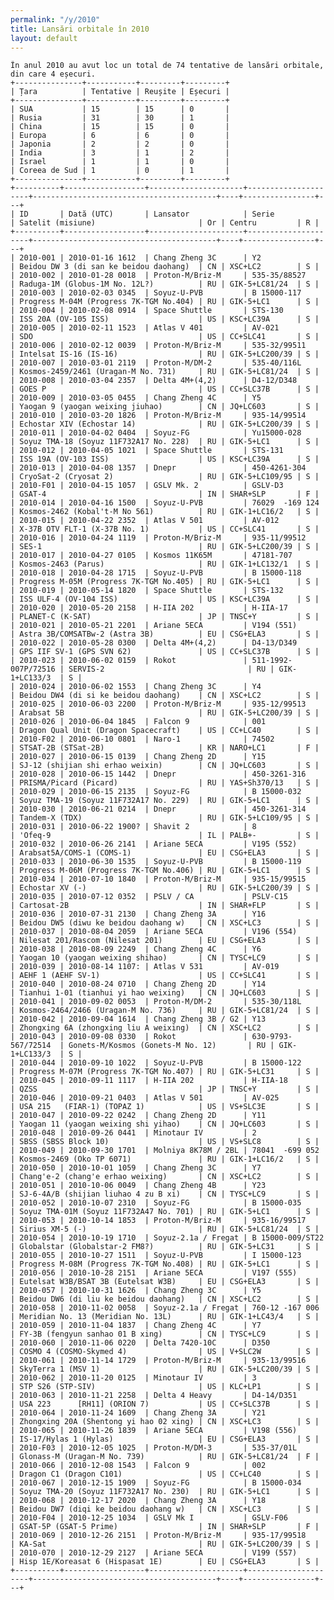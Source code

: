 ```yaml
---
permalink: "/y/2010"
title: Lansări orbitale în 2010
layout: default
---
```


    În anul 2010 au avut loc un total de 74 tentative de lansări orbitale, din care 4 eșecuri.
    +---------------+-----------+---------+---------+
    | Țara          | Tentative | Reușite | Eșecuri |
    +---------------+-----------+---------+---------+
    | SUA           | 15        | 15      | 0       |
    | Rusia         | 31        | 30      | 1       |
    | China         | 15        | 15      | 0       |
    | Europa        | 6         | 6       | 0       |
    | Japonia       | 2         | 2       | 0       |
    | India         | 3         | 1       | 2       |
    | Israel        | 1         | 1       | 0       |
    | Coreea de Sud | 1         | 0       | 1       |
    +---------------+-----------+---------+---------+
    +----------+------------------+---------------------+---------------------+-----------------------------------------+----+----------------+---+
    | ID       | Dată (UTC)       | Lansator            | Serie               | Satelit (misiune)                       | Or | Centru         | R |
    +----------+------------------+---------------------+---------------------+-----------------------------------------+----+----------------+---+
    | 2010-001 | 2010-01-16 1612  | Chang Zheng 3C      | Y2                  | Beidou DW 3 (di san ke beidou daohang)  | CN | XSC+LC2        | S |
    | 2010-002 | 2010-01-28 0018  | Proton-M/Briz-M     | 535-35/88527        | Raduga-1M (Globus-1M No. 12L?)          | RU | GIK-5+LC81/24  | S |
    | 2010-003 | 2010-02-03 0345  | Soyuz-U-PVB         | B 15000-117         | Progress M-04M (Progress 7K-TGM No.404) | RU | GIK-5+LC1      | S |
    | 2010-004 | 2010-02-08 0914  | Space Shuttle       | STS-130             | ISS 20A (OV-105 ISS)                    | US | KSC+LC39A      | S |
    | 2010-005 | 2010-02-11 1523  | Atlas V 401         | AV-021              | SDO                                     | US | CC+SLC41       | S |
    | 2010-006 | 2010-02-12 0039  | Proton-M/Briz-M     | 535-32/99511        | Intelsat IS-16 (IS-16)                  | RU | GIK-5+LC200/39 | S |
    | 2010-007 | 2010-03-01 2119  | Proton-M/DM-2       | 535-40/116L         | Kosmos-2459/2461 (Uragan-M No. 731)     | RU | GIK-5+LC81/24  | S |
    | 2010-008 | 2010-03-04 2357  | Delta 4M+(4,2)      | D4-12/D348          | GOES P                                  | US | CC+SLC37B      | S |
    | 2010-009 | 2010-03-05 0455  | Chang Zheng 4C      | Y5                  | Yaogan 9 (yaogan weixing jiuhao)        | CN | JQ+LC603       | S |
    | 2010-010 | 2010-03-20 1826  | Proton-M/Briz-M     | 935-14/99514        | Echostar XIV (Echostar 14)              | RU | GIK-5+LC200/39 | S |
    | 2010-011 | 2010-04-02 0404  | Soyuz-FG            | Yu15000-028         | Soyuz TMA-18 (Soyuz 11F732A17 No. 228)  | RU | GIK-5+LC1      | S |
    | 2010-012 | 2010-04-05 1021  | Space Shuttle       | STS-131             | ISS 19A (OV-103 ISS)                    | US | KSC+LC39A      | S |
    | 2010-013 | 2010-04-08 1357  | Dnepr               | 450-4261-304        | CryoSat-2 (Cryosat 2)                   | RU | GIK-5+LC109/95 | S |
    | 2010-F01 | 2010-04-15 1057  | GSLV Mk. 2          | GSLV-D3             | GSAT-4                                  | IN | SHAR+SLP       | F |
    | 2010-014 | 2010-04-16 1500  | Soyuz-U-PVB         | 76029  -169 124     | Kosmos-2462 (Kobal't-M No 561)          | RU | GIK-1+LC16/2   | S |
    | 2010-015 | 2010-04-22 2352  | Atlas V 501         | AV-012              | X-37B OTV FLT-1 (X-37B No. 1)           | US | CC+SLC41       | S |
    | 2010-016 | 2010-04-24 1119  | Proton-M/Briz-M     | 935-11/99512        | SES-1                                   | RU | GIK-5+LC200/39 | S |
    | 2010-017 | 2010-04-27 0105  | Kosmos 11K65M       | 47181-707           | Kosmos-2463 (Parus)                     | RU | GIK-1+LC132/1  | S |
    | 2010-018 | 2010-04-28 1715  | Soyuz-U-PVB         | B 15000-118         | Progress M-05M (Progress 7K-TGM No.405) | RU | GIK-5+LC1      | S |
    | 2010-019 | 2010-05-14 1820  | Space Shuttle       | STS-132             | ISS ULF-4 (OV-104 ISS)                  | US | KSC+LC39A      | S |
    | 2010-020 | 2010-05-20 2158  | H-IIA 202           | H-IIA-17            | PLANET-C (K-SAT)                        | JP | TNSC+Y         | S |
    | 2010-021 | 2010-05-21 2201  | Ariane 5ECA         | V194 (551)          | Astra 3B/COMSATBw-2 (Astra 3B)          | EU | CSG+ELA3       | S |
    | 2010-022 | 2010-05-28 0300  | Delta 4M+(4,2)      | D4-13/D349          | GPS IIF SV-1 (GPS SVN 62)               | US | CC+SLC37B      | S |
    | 2010-023 | 2010-06-02 0159  | Rokot               | 511-1992-007P/72516 | SERVIS-2                                | RU | GIK-1+LC133/3  | S |
    | 2010-024 | 2010-06-02 1553  | Chang Zheng 3C      | Y4                  | Beidou DW4 (di si ke beidou daohang)    | CN | XSC+LC2        | S |
    | 2010-025 | 2010-06-03 2200  | Proton-M/Briz-M     | 935-12/99513        | Arabsat 5B                              | RU | GIK-5+LC200/39 | S |
    | 2010-026 | 2010-06-04 1845  | Falcon 9            | 001                 | Dragon Qual Unit (Dragon Spacecraft)    | US | CC+LC40        | S |
    | 2010-F02 | 2010-06-10 0801  | Naro-1              | 74502               | STSAT-2B (STSat-2B)                     | KR | NARO+LC1       | F |
    | 2010-027 | 2010-06-15 0139  | Chang Zheng 2D      | Y15                 | SJ-12 (shijian shi erhao weixin)        | CN | JQ+LC603       | S |
    | 2010-028 | 2010-06-15 1442  | Dnepr               | 450-3261-316        | PRISMA/Picard (Picard)                  | RU | YAS+Sh370/13   | S |
    | 2010-029 | 2010-06-15 2135  | Soyuz-FG            | B 15000-032         | Soyuz TMA-19 (Soyuz 11F732A17 No. 229)  | RU | GIK-5+LC1      | S |
    | 2010-030 | 2010-06-21 0214  | Dnepr               | 450-3261-314        | Tandem-X (TDX)                          | RU | GIK-5+LC109/95 | S |
    | 2010-031 | 2010-06-22 1900? | Shavit 2            | 8                   | 'Ofeq-9                                 | IL | PALB+-         | S |
    | 2010-032 | 2010-06-26 2141  | Ariane 5ECA         | V195 (552)          | Arabsat5A/COMS-1 (COMS-1)               | EU | CSG+ELA3       | S |
    | 2010-033 | 2010-06-30 1535  | Soyuz-U-PVB         | B 15000-119         | Progress M-06M (Progress 7K-TGM No.406) | RU | GIK-5+LC1      | S |
    | 2010-034 | 2010-07-10 1840  | Proton-M/Briz-M     | 935-15/99515        | Echostar XV (-)                         | RU | GIK-5+LC200/39 | S |
    | 2010-035 | 2010-07-12 0352  | PSLV / CA           | PSLV-C15            | Cartosat-2B                             | IN | SHAR+FLP       | S |
    | 2010-036 | 2010-07-31 2130  | Chang Zheng 3A      | Y16                 | Beidou DW5 (diwu ke beidou daohang w)   | CN | XSC+LC3        | S |
    | 2010-037 | 2010-08-04 2059  | Ariane 5ECA         | V196 (554)          | Nilesat 201/Rascom (Nilesat 201)        | EU | CSG+ELA3       | S |
    | 2010-038 | 2010-08-09 2249  | Chang Zheng 4C      | Y6                  | Yaogan 10 (yaogan weixing shihao)       | CN | TYSC+LC9       | S |
    | 2010-039 | 2010-08-14 1107: | Atlas V 531         | AV-019              | AEHF 1 (AEHF SV-1)                      | US | CC+SLC41       | S |
    | 2010-040 | 2010-08-24 0710  | Chang Zheng 2D      | Y14                 | Tianhui 1-01 (tianhui yi hao weixing)   | CN | JQ+LC603       | S |
    | 2010-041 | 2010-09-02 0053  | Proton-M/DM-2       | 535-30/118L         | Kosmos-2464/2466 (Uragan-M No. 736)     | RU | GIK-5+LC81/24  | S |
    | 2010-042 | 2010-09-04 1614  | Chang Zheng 3B / G2 | Y13                 | Zhongxing 6A (zhongxing liu A weixing)  | CN | XSC+LC2        | S |
    | 2010-043 | 2010-09-08 0330  | Rokot               | 630-9793-567/72514  | Gonets-M/Kosmos (Gonets-M No. 12)       | RU | GIK-1+LC133/3  | S |
    | 2010-044 | 2010-09-10 1022  | Soyuz-U-PVB         | B 15000-122         | Progress M-07M (Progress 7K-TGM No.407) | RU | GIK-5+LC31     | S |
    | 2010-045 | 2010-09-11 1117  | H-IIA 202           | H-IIA-18            | QZSS                                    | JP | TNSC+Y         | S |
    | 2010-046 | 2010-09-21 0403  | Atlas V 501         | AV-025              | USA 215   (FIAR-1) (TOPAZ 1)            | US | VS+SLC3E       | S |
    | 2010-047 | 2010-09-22 0242  | Chang Zheng 2D      | Y11                 | Yaogan 11 (yaogan weixing shi yihao)    | CN | JQ+LC603       | S |
    | 2010-048 | 2010-09-26 0441  | Minotaur IV         | 2                   | SBSS (SBSS Block 10)                    | US | VS+SLC8        | S |
    | 2010-049 | 2010-09-30 1701  | Molniya 8K78M / 2BL | 78041  -699 052     | Kosmos-2469 (Oko TP 6071)               | RU | GIK-1+LC16/2   | S |
    | 2010-050 | 2010-10-01 1059  | Chang Zheng 3C      | Y7                  | Chang'e-2 (chang'e erhao weixing)       | CN | XSC+LC2        | S |
    | 2010-051 | 2010-10-06 0049  | Chang Zheng 4B      | Y23                 | SJ-6-4A/B (shijian liuhao 4 zu B xi)    | CN | TYSC+LC9       | S |
    | 2010-052 | 2010-10-07 2310  | Soyuz-FG            | B 15000-035         | Soyuz TMA-01M (Soyuz 11F732A47 No. 701) | RU | GIK-5+LC1      | S |
    | 2010-053 | 2010-10-14 1853  | Proton-M/Briz-M     | 935-16/99517        | Sirius XM-5 (-)                         | RU | GIK-5+LC81/24  | S |
    | 2010-054 | 2010-10-19 1710  | Soyuz-2.1a / Fregat | B 15000-009/ST22    | Globalstar (Globalstar-2 FM8?)          | RU | GIK-5+LC31     | S |
    | 2010-055 | 2010-10-27 1511  | Soyuz-U-PVB         | I 15000-123         | Progress M-08M (Progress 7K-TGM No.408) | RU | GIK-5+LC1      | S |
    | 2010-056 | 2010-10-28 2151  | Ariane 5ECA         | V197 (555)          | Eutelsat W3B/BSAT 3B (Eutelsat W3B)     | EU | CSG+ELA3       | S |
    | 2010-057 | 2010-10-31 1626  | Chang Zheng 3C      | Y5                  | Beidou DW6 (di liu ke beidou daohang)   | CN | XSC+LC2        | S |
    | 2010-058 | 2010-11-02 0058  | Soyuz-2.1a / Fregat | 760-12 -167 006     | Meridian No. 13 (Meridian No. 13L)      | RU | GIK-1+LC43/4   | S |
    | 2010-059 | 2010-11-04 1837  | Chang Zheng 4C      | Y7                  | FY-3B (fengyun sanhao 01 B xing)        | CN | TYSC+LC9       | S |
    | 2010-060 | 2010-11-06 0220  | Delta 7420-10C      | D350                | COSMO 4 (COSMO-Skymed 4)                | US | V+SLC2W        | S |
    | 2010-061 | 2010-11-14 1729  | Proton-M/Briz-M     | 935-13/99516        | SkyTerra 1 (MSV 1)                      | RU | GIK-5+LC200/39 | S |
    | 2010-062 | 2010-11-20 0125  | Minotaur IV         | 3                   | STP S26 (STP-SIV)                       | US | KLC+LP1        | S |
    | 2010-063 | 2010-11-21 2258  | Delta 4 Heavy       | D4-14/D351          | USA 223      [RH11] (ORION 7)           | US | CC+SLC37B      | S |
    | 2010-064 | 2010-11-24 1609  | Chang Zheng 3A      | Y21                 | Zhongxing 20A (Shentong yi hao 02 xing) | CN | XSC+LC3        | S |
    | 2010-065 | 2010-11-26 1839  | Ariane 5ECA         | V198 (556)          | IS-17/Hylas 1 (Hylas)                   | EU | CSG+ELA3       | S |
    | 2010-F03 | 2010-12-05 1025  | Proton-M/DM-3       | 535-37/01L          | Glonass-M (Uragan-M No. 739)            | RU | GIK-5+LC81/24  | F |
    | 2010-066 | 2010-12-08 1543  | Falcon 9            | 002                 | Dragon C1 (Dragon C101)                 | US | CC+LC40        | S |
    | 2010-067 | 2010-12-15 1909  | Soyuz-FG            | B 15000-034         | Soyuz TMA-20 (Soyuz 11F732A17 No. 230)  | RU | GIK-5+LC1      | S |
    | 2010-068 | 2010-12-17 2020  | Chang Zheng 3A      | Y18                 | Beidou DW7 (diqi ke beidou daohang w)   | CN | XSC+LC3        | S |
    | 2010-F04 | 2010-12-25 1034  | GSLV Mk I           | GSLV-F06            | GSAT-5P (GSAT-5 Prime)                  | IN | SHAR+SLP       | F |
    | 2010-069 | 2010-12-26 2151  | Proton-M/Briz-M     | 935-17/99518        | KA-Sat                                  | RU | GIK-5+LC200/39 | S |
    | 2010-070 | 2010-12-29 2127  | Ariane 5ECA         | V199 (557)          | Hisp 1E/Koreasat 6 (Hispasat 1E)        | EU | CSG+ELA3       | S |
    +----------+------------------+---------------------+---------------------+-----------------------------------------+----+----------------+---+

